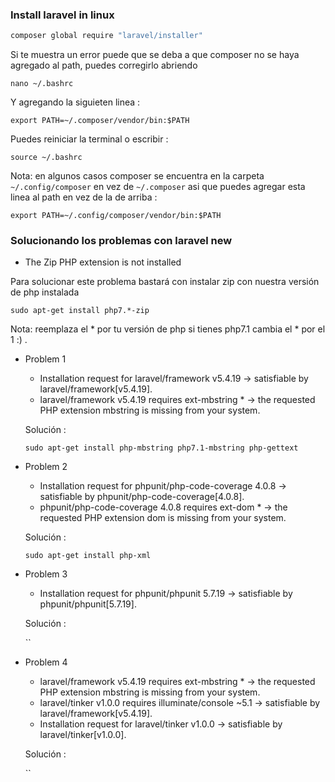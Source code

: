 ### Install laravel in linux


```sh
composer global require "laravel/installer"
```

Si te muestra un error puede que se deba a que composer no se haya agregado al path, puedes corregirlo abriendo 

`nano ~/.bashrc`

Y agregando la siguieten linea :

`export PATH=~/.composer/vendor/bin:$PATH`

Puedes reiniciar la terminal o escribir :

`source ~/.bashrc `

Nota: en algunos casos composer se encuentra en la carpeta `~/.config/composer` en vez de `~/.composer` asi que puedes agregar esta linea al path en vez de la de arriba :

`export PATH=~/.config/composer/vendor/bin:$PATH`


### Solucionando los problemas con laravel new

* The Zip PHP extension is not installed

Para solucionar este problema bastará con instalar zip con nuestra versión de php instalada

`sudo apt-get install php7.*-zip` 

Nota: reemplaza el * por tu versión de php si tienes php7.1 cambia el * por el 1 :) .

*  Problem 1

    - Installation request for laravel/framework v5.4.19 -> satisfiable by laravel/framework[v5.4.19].
    - laravel/framework v5.4.19 requires ext-mbstring * -> the requested PHP extension mbstring is missing from your system.
    
    Solución :
    
    `sudo apt-get install php-mbstring php7.1-mbstring php-gettext`
    
*  Problem 2
    - Installation request for phpunit/php-code-coverage 4.0.8 -> satisfiable by phpunit/php-code-coverage[4.0.8].
    - phpunit/php-code-coverage 4.0.8 requires ext-dom * -> the requested PHP extension dom is missing from your system.
    
    Solución :
    
    `sudo apt-get install php-xml`
    
*  Problem 3
    - Installation request for phpunit/phpunit 5.7.19 -> satisfiable by phpunit/phpunit[5.7.19]. 
    
    Solución :
    
    ``

* Problem 4
    - laravel/framework v5.4.19 requires ext-mbstring * -> the requested PHP extension mbstring is missing from your system.
    - laravel/tinker v1.0.0 requires illuminate/console ~5.1 -> satisfiable by laravel/framework[v5.4.19].
    - Installation request for laravel/tinker v1.0.0 -> satisfiable by laravel/tinker[v1.0.0].
    
    Solución :
    
    ``



